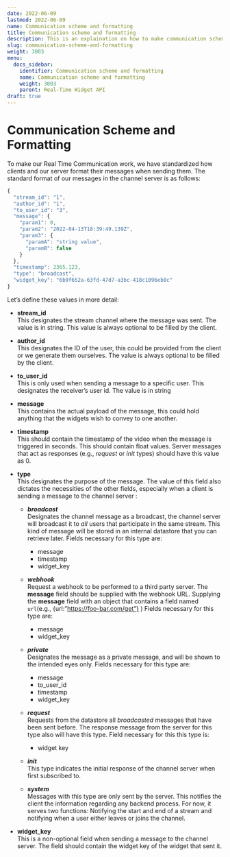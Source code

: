 ```yaml
---
date: 2022-06-09
lastmod: 2022-06-09
name: Communication scheme and formatting
title: Communication scheme and formatting
description: This is an explaination on how to make communication scheme and formatting.
slug: communication-scheme-and-formatting
weight: 3003
menu:
  docs_sidebar:
    identifier: Communication scheme and formatting
    name: Communication scheme and formatting
    weight: 3003
    parent: Real-Time Widget API
draft: true
---
```

# Communication Scheme and Formatting
To make our Real Time Communication work, we have standardized how clients and our server format their messages when sending them. The standard format of our messages in the channel server is as follows:


```js
{
  "stream_id": "1",
  "author_id": "1",
  "to_user_id": "3",
  "message": {
    "param1": 0,
    "param2": "2022-04-13T18:39:49.139Z",
    "param3": {
      "paramA": "string value",
      "paramB": false
    }
  },
  "timestamp": 2365.123,
  "type": "broadcast",
  "widget_key": "6b9f652a-63fd-47d7-a3bc-418c1096eb8c"
}
```


Let’s define these values in more detail:



* **stream_id** \
    This designates the stream channel where the message was sent. The value is in string. This value is always optional to be filled by the client.

* **author_id** \
    This designates the ID of the user, this could be provided from the client or we generate them ourselves. The value is always optional to be filled by the client.

* **to_user_id** \
    This is only used when sending a message to a specific user. This designates the receiver’s user id. The value is in string

* **message** \
    This contains the actual payload of the message, this could hold anything that the widgets wish to convey to one another.

* **timestamp** \
    This should contain the timestamp of the video when the message is triggered in seconds. This should contain float values. Server messages that act as responses (e.g., _request_ or _init_ types) should have this value as 0.

* **type** \
    This designates the purpose of the message. The value of this field also dictates the necessities of the other fields, especially when a client is sending a message to the channel server :

    * ***broadcast*** \
        Designates the channel message as a broadcast, the channel server will broadcast it to _all_ users that participate in the same stream. This kind of message will be stored in an internal datastore that you can retrieve later. Fields necessary for this type are:
      * message
      * timestamp
      * widget_key

    * ***webhook*** \
        Request a webhook to be performed to a third party server. The **message** field should be supplied with the webhook URL. Supplying the **message** field with an object that contains a field named `url`(e.g., {url:”https://foo-bar.com/get”} ) Fields necessary for this type are:
      * message
      * widget_key

    * ***private*** \
        Designates the message as a private message, and will be shown to the intended eyes only. Fields necessary for this type are:
      * message
      * to_user_id
      * timestamp
      * widget_key

    * ***request*** \
        Requests from the datastore all _broadcasted_ messages that have been sent before. The response message from the server for this type also will have this type. Field necessary for this this type is:
      * widget key

    * ***init*** \
        This type indicates the initial response of the channel server when first subscribed to.

    * ***system*** \
        Messages with this type are only sent by the server. This notifies the client the information regarding any backend process. For now, it serves two functions: Notifying the start and end of a stream and notifying when a user either leaves or joins the channel.

* **widget_key** \
    This is a non-optional field when sending a message to the channel server. The field should contain the widget key of the widget that sent it.
